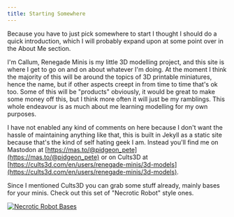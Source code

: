 ```yaml
---
title: Starting Somewhere
---
```


Because you have to just pick somewhere to start I thought I should do a quick introduction, which I will probably expand upon at some point over in the About Me section.

I'm Callum, Renegade Minis is my little 3D modelling project, and this site is where I get to go on and on about whatever I'm doing. At the moment I think the majority of this will be around the topics of 3D printable miniatures, hence the name, but if other aspects creept in from time to time that's ok too. Some of this will be "products" obviously, it would be great to make some money off this, but I think more often it will just be my ramblings. This whole endeavour is as much about me learning modelling for my own purposes.

<!-- more -->

I have not enabled any kind of comments on here because I don't want the hassle of maintaining anything like that, this is built in Jekyll as a static site because that's the kind of self hating geek I am. Instead you'll find me on Mastodon at [https://mas.to/@pidgeon_pete](https://mas.to/@pidgeon_pete) or on Cults3D at [https://cults3d.com/en/users/renegade-minis/3d-models](https://cults3d.com/en/users/renegade-minis/3d-models).

Since I mentioned Cults3D you can grab some stuff already, mainly bases for your minis. Check out this set of "Necrotic Robot" style ones.

[![Necrotic Robot Bases](https://files.cults3d.com/uploaders/22287973/illustration-file/15d53bd5-faa9-4e39-9bfd-45eafcb221cf/Necrotic-Robot-Bases.png )](https://cults3d.com/en/3d-model/game/3d-printable-wargame-bases-all-sizes-necrotic-robots-style)